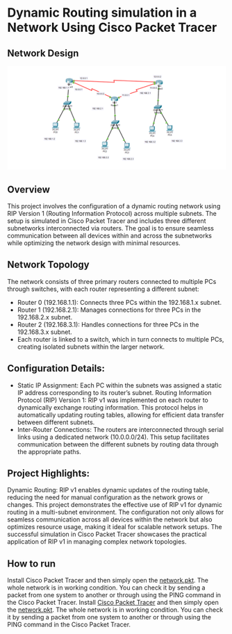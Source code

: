
# Dynamic Routing simulation in a Network Using Cisco Packet Tracer

## Network Design
<p align="middle">
  <img src="DynamicRouting_ss.png" alt="Network Topology"/>
</p>


## Overview
This project involves the configuration of a dynamic routing network using RIP Version 1 (Routing Information Protocol) across multiple subnets. The setup is simulated in Cisco Packet Tracer and includes three different subnetworks interconnected via routers. The goal is to ensure seamless communication between all devices within and across the subnetworks while optimizing the network design with minimal resources.

## Network Topology
The network consists of three primary routers connected to multiple PCs through switches, with each router representing a different subnet:

* Router 0 (192.168.1.1): Connects three PCs within the 192.168.1.x subnet.
* Router 1 (192.168.2.1): Manages connections for three PCs in the 192.168.2.x subnet.
* Router 2 (192.168.3.1): Handles connections for three PCs in the 192.168.3.x subnet.
* Each router is linked to a switch, which in turn connects to multiple PCs, creating isolated subnets within the larger network.

## Configuration Details:
* Static IP Assignment: Each PC within the subnets was assigned a static IP address corresponding to its router’s subnet.
Routing Information Protocol (RIP) Version 1: RIP v1 was implemented on each router to dynamically exchange routing information. This protocol helps in automatically updating routing tables, allowing for efficient data transfer between different subnets.
* Inter-Router Connections: The routers are interconnected through serial links using a dedicated network (10.0.0.0/24). This setup facilitates communication between the different subnets by routing data through the appropriate paths.

## Project Highlights:
Dynamic Routing: RIP v1 enables dynamic updates of the routing table, reducing the need for manual configuration as the network grows or changes.
This project demonstrates the effective use of RIP v1 for dynamic routing in a multi-subnet environment. The configuration not only allows for seamless communication across all devices within the network but also optimizes resource usage, making it ideal for scalable network setups. The successful simulation in Cisco Packet Tracer showcases the practical application of RIP v1 in managing complex network topologies.

## How to run
Install Cisco Packet Tracer and then simply open the [network.pkt](../master/network.pkt). The whole network is in working condition. You can check it by sending a packet from one system to another or through using the PING command in the Cisco Packet Tracer.
Install [Cisco Packet Tracer](https://www.netacad.com/courses/packet-tracer) and then simply open the [network.pkt](../master/network.pkt). The whole network is in working condition. You can check it by sending a packet from one system to another or through using the PING command in the Cisco Packet Tracer.








